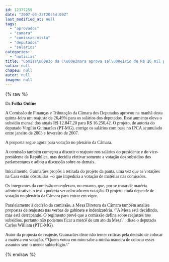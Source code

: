 ```yaml
---
id: 12377255
date: "2007-03-22T20:44:00Z"
last_modified_at: null
tags:
  - "aprovados"
  - "camara"
  - "comissao-mista"
  - "deputados"
  - "salarios"
categories:
  - "noticias"
title: "Comiss\u00e3o da C\u00e2mara aprova sal\u00e1rio de R$ 16 mil para deputados "
sutia: null
chapeu: null
autor: null
imagem: null
---
```

{% raw %}
<p><P><FONT face=Verdana>Da<STRONG> Folha Online</STRONG></FONT></P></p>
<p><P><FONT face=Verdana>A Comissão de Finanças e Tributação da Câmara dos Deputados aprovou na manhã desta quinta-feira um reajuste de 26,49% para os salários dos deputados. Esse aumento eleva o subsídio mensal dos atuais R$ 12.847,20 para R$ 16.250,42. O projeto, de autoria do deputado Virgílio Guimarães (PT-MG), corrige os salários com base no IPCA acumulado entre janeiro de 2003 e fevereiro de 2007. </FONT></P></p>
<p><P><FONT face=Verdana>A proposta segue agora para votação no plenário da Câmara.</FONT></P></p>
<p><P><FONT face=Verdana>A comissão também começou a discutir o reajuste nos salários do presidente e do vice-presidente da República, mas decidiu efetivar somente a votação dos subsídios dos parlamentares e adiou a discussão sobre os demais.</FONT></P></p>
<p><P><FONT face=Verdana>Inicialmente, Guimarães propôs a retirada do projeto da pauta, uma vez que as votações na Casa estão obstruídas --o que impediria a votação de matérias nas comissões.</FONT></P></p>
<p><P><FONT face=Verdana>Os integrantes da comissão entenderam, no entanto, que, por se tratar de matéria administrativa, o texto poderia ser colocado em votação. O projeto ainda depende de votação no plenário da Câmara para entrar em vigor.</FONT></P></p>
<p><P><FONT face=Verdana>Paralelamente à decisão da comissão, a Mesa Diretora da Câmara também analisa propostas de reajustes nas verbas de gabinete e indenizatória. \"A Mesa está decidindo, mas está derrapando. O regimento prevê que a comissão defina sobre reajustes nos subsídios, portanto não podemos ficar a mercê de um ato da Mesa\", disse o deputado Carlos William (PTC-MG). </FONT></P></p>
<p><P><FONT face=Verdana>Autor da proposta de reajuste, Guimarães disse não temer críticas pela decisão de colocar a matéria em votação. \"Quem votou em mim sabe a minha maneira de colocar esses assuntos sem o menor subterfúgio.\"</FONT></P> </p>
{% endraw %}